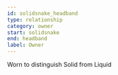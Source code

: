```yaml
---
id: solidsnake_headband
type: relationship
category: owner
start: solidsnake
end: headband
label: Owner
---
```


Worn to distinguish Solid from Liquid
